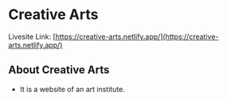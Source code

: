 # Creative Arts

Livesite Link: [https://creative-arts.netlify.app/](https://creative-arts.netlify.app/)

## About Creative Arts
* It is a website of an art institute.
